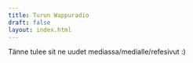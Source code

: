 ```yaml
---
title: Turun Wappuradio
draft: false
layout: index.html
---
```


Tänne tulee sit ne uudet mediassa/medialle/refesivut :)